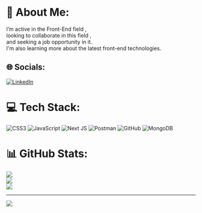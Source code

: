# 💫 About Me:
I’m active in the Front-End field , <br>looking to collaborate in this field ,<br>and seeking a job opportunity in it. <br>I'm also learning more about the latest front-end technologies.


## 🌐 Socials:
[![LinkedIn](https://img.shields.io/badge/LinkedIn-%230077B5.svg?logo=linkedin&logoColor=white)](https://linkedin.com/in/sevda-mehdizadeh-89a2572bb/) 

# 💻 Tech Stack:
![CSS3](https://img.shields.io/badge/css3-%231572B6.svg?style=for-the-badge&logo=css3&logoColor=white) ![JavaScript](https://img.shields.io/badge/javascript-%23323330.svg?style=for-the-badge&logo=javascript&logoColor=%23F7DF1E) ![Next JS](https://img.shields.io/badge/Next-black?style=for-the-badge&logo=next.js&logoColor=white) ![Postman](https://img.shields.io/badge/Postman-FF6C37?style=for-the-badge&logo=postman&logoColor=white) ![GitHub](https://img.shields.io/badge/github-%23121011.svg?style=for-the-badge&logo=github&logoColor=white) ![MongoDB](https://img.shields.io/badge/MongoDB-%234ea94b.svg?style=for-the-badge&logo=mongodb&logoColor=white)
# 📊 GitHub Stats:
![](https://github-readme-stats.vercel.app/api?username=SMJVIKING&theme=dark&hide_border=false&include_all_commits=false&count_private=false)<br/>
![](https://github-readme-streak-stats.herokuapp.com/?user=SMJVIKING&theme=dark&hide_border=false)<br/>
![](https://github-readme-stats.vercel.app/api/top-langs/?username=SMJVIKING&theme=dark&hide_border=false&include_all_commits=false&count_private=false&layout=compact)

---
[![](https://visitcount.itsvg.in/api?id=SMJVIKING&icon=0&color=0)](https://visitcount.itsvg.in)

<!-- Proudly created with GPRM ( https://gprm.itsvg.in ) -->

